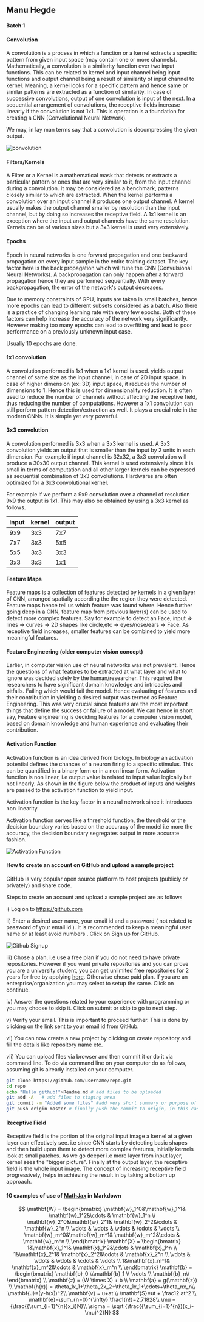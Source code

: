 ## Manu Hegde

#### Batch 1

#### Convolution

A convolution is a process in which a function or a kernel extracts a specific pattern from given input space (may contain one or more channels). Mathematically, a convolution is a similarity function over two input functions. This can be related to kernel and input channel being input functions and output channel being a result of similarity of input channel to kernel. Meaning, a kernel looks for a specific pattern and hence same or similar patterns are extracted as a function of similarity.  In case of successive convolutions, output of one convolution is input of the next. In a sequential arrangement of convolutions, the receptive fields increase linearly if the convolution is not 1x1. This is operation is a foundation for creating a CNN (Convolutional Neural Network). 

We may, in lay man terms say that a convolution is decompressing the given output.

![convolution](https://raw.githubusercontent.com/manuhg/learn/master/ml/eip/eip3/phase1/convolution.jpeg)





#### Filters/Kernels

A Filter or a Kernel is a mathematical mask that detects or extracts a particular pattern or ones that are very similar to it,  from the input channel during a convolution. It may be considered as a benchmark, patterns closely similar to which are extracted. When the kernel performs a convolution over an input channel it produces one output channel. A kernel usually makes the output channel smaller by resolution than the input channel, but by doing so increases the receptive field.  A 1x1 kernel is an exception where the input and output channels have the same resolution. Kernels can be of various sizes but a 3x3 kernel is used very extensively.



#### Epochs

Epoch in neural networks is one forward propagation and  one backward propagation on every input sample in the entire training dataset. The key factor here is the back propagation which will tune the CNN (Convulsional Neural Networks). A backpropagation can only happen after a forward propagation hence they are performed sequentially. With every backpropagation, the error of the network's output decreases. 

Due to memory constraints of GPU, inputs are taken in small batches, hence more epochs can lead to different subsets considered as a batch.  Also there is a practice of changing learning rate with every few epochs. Both of these factors can help increase the accuracy of the network very significantly. However making too many epochs can lead to overfitting and lead to poor performance on a previously unknown input case.

Usually 10 epochs are done. 



#### 1x1 convolution

A convolution performed is 1x1 when a 1x1 kernel is used. yields output channel of same size as the input channel, in case of 2D input space. In case of higher dimension (ex: 3D) input space, it reduces the number of dimensions to 1. Hence this is used for dimensionality reduction. It is often used to reduce the number of channels without affecting the receptive field, thus reducing the number of computations. However a 1x1 convolution can still perform pattern detection/extraction as well. It plays a crucial role in the modern CNNs. It is simple yet very powerful.



#### 3x3 convolution

A convolution performed is 3x3 when a 3x3 kernel is used. A 3x3 convolution yields an output that is smaller than the input by 2 units in each dimension. For example if input channel is 32x32, a 3x3 convolution will produce a 30x30 output channel.  This kernel is used extensively since it is small in terms of computation and all other larger kernels can be expressed as sequential combination of 3x3 convolutions. Hardwares are often optimized for a 3x3 convolutional kernel. 

For example if we perform a 9x9 convolution over a channel of resolution 9x9 the output is 1x1. This may also be obtained by using a 3x3 kernel as follows.

| input | kernel | output |
| ----- | ------ | ------ |
| 9x9   | 3x3    | 7x7    |
| 7x7   | 3x3    | 5x5    |
| 5x5   | 3x3    | 3x3    |
| 3x3   | 3x3    | 1x1    |



#### Feature Maps

Feature maps is a collection of features detected by kernels in a given layer of CNN, arranged spatially according the the region they were detected. Feature maps hence tell us which feature was found where. Hence further going deep in a CNN, feature map from previous layer(s) can be used to detect more complex features. Say for example to detect an Face, 												input => lines => curves => 2D shapes like circle,etc => eyes/nose/ears => Face. As receptive field increases, smaller features can be combined to yield more meaningful features.



#### Feature Engineering (older computer vision concept)

Earlier, in computer vision use of neural networks was not prevalent. Hence the questions of what features to be extracted at what layer and what to ignore was decided solely by the human/researcher. This required the researchers to have significant domain knowledge and intricacies and pitfalls. Failing which would fail the model. Hence evaluating of features and their contribution in yielding a desired output was termed as Feature Engineering. This was very crucial since features are the most important things that define the success or failure of a model. We can hence in short say, Feature engineering is deciding features for a computer vision model, based on domain knowledge and human experience and evaluating their contribution.



#### Activation Function

Activation function is an idea derived from biology. In biology an activation potential defines the chances of a neuron firing to a specific stimulus. This can be quantified in a binary form or in a non linear form. Activation function is non linear, i.e output value is related to input value logically but not linearly. As shown in the figure below the product of inputs and weights are passed to the activation function to yield input.

Activation function is the key factor in a neural network since it introduces non linearity.

Activation function serves like a threshold function, the threshold or the decision boundary varies based on the accuracy of the model i.e more the accuracy, the decision boundary segregates output in more accurate fashion.

![Activation Function](https://raw.githubusercontent.com/manuhg/learn/master/ml/eip/eip3/phase1/activation-function.png)



#### How to create an account on GitHub and upload a sample project

GitHub is very popular open source platform to host projects (publicly or privately) and share code.

Steps to create an account and upload a sample project are as follows

i) Log on to https://github.com

ii) Enter a desired user name, your email id and a password ( not related to password of your email id ). It is recommended to keep a meaningful user name or at least avoid numbers . Click on Sign up for GitHub.

![Github Signup](https://raw.githubusercontent.com/manuhg/learn/master/ml/eip/eip3/phase1/github_signup.png)

iii) Chose a plan, i.e use a free plan if you do not need to have private repositories. However if you want private repositories and you can prove you are a university student, you can get unlimited free repositories for 2 years for free by applying [here](https://education.github.com/pack). Otherwise chose paid plan. If you are an enterprise/organization you may select to setup the same. Click on continue.

iv)  Answer the questions related to your experience with programming or you may choose to skip it. Click on submit or skip to go to next step. 

v) Verify your email. This is important to proceed further. This is done by clicking on the link sent to your email id from GitHub.

vi) You can now create a new project by clicking on create repository and fill the details like repository name etc.

vii) You can upload files via browser and then commit it or do it via command line. To do via command line on your computer do as follows, assuming git is already installed on your computer.

```bash
git clone https://github.com/username/repo.git
cd repo
echo "Hello github!">Readme.md # add files to be uploaded
git add -A   # add files to staging area
git commit -m "Added some files" #add very short summary or purpose of commit as a message
git push origin master # finally push the commit to origin, in this case github.com
```



#### Receptive Field

Receptive field is the portion of the original input image a kernel at a given layer can effectively see. i.e since CNN starts by detecting basic shapes and then build upon them to detect more complex features, initially kernels look at small patches. As we go deeper i.e more layer from input layer, kernel sees the "bigger picture".  Finally at the output layer, the receptive field is the whole input image. The concept of increasing receptive field progressively, helps in achieving the result in by taking a bottom up approach.

#### 10 examples of use of [MathJax](https://support.typora.io/Markdown-Reference/#math-blocks) in Markdown

$$
\mathbf{W} = \begin{bmatrix}
\mathbf{w}_1^0&\mathbf{w}_1^1& \mathbf{w}_1^2&\cdots & \mathbf{w}_1^n \\
\mathbf{w}_2^0&\mathbf{w}_2^1& \mathbf{w}_2^2&\cdots & \mathbf{w}_2^n \\
\vdots & \vdots & \vdots & \cdots & \vdots \\
\mathbf{w}_m^0&\mathbf{w}_m^1& \mathbf{w}_m^2&\cdots & \mathbf{w}_m^n \\
\end{bmatrix} 
\mathbf{X} = \begin{bmatrix}
1&\mathbf{x}_1^1& \mathbf{x}_1^2&\cdots & \mathbf{x}_1^n \\
1&\mathbf{x}_2^1& \mathbf{x}_2^2&\cdots & \mathbf{x}_2^n \\
\vdots & \vdots & \vdots & \cdots & \vdots \\
1&\mathbf{x}_m^1& \mathbf{x}_m^2&\cdots & \mathbf{x}_m^n \\
\end{bmatrix} 
\mathbf{b} = \begin{bmatrix} \mathbf{b}_0 \\\mathbf{b}_1 \\ \vdots \\ \mathbf{b}_n\\ \end{bmatrix} 
\\
\mathbf{z} = (W \times X) + b \\
\mathbf{a} = g(\mathbf{z})
\\
\mathbf{h(x)} = \theta_1x_1+\theta_2x_2+\theta_1x_1+\cdots+\theta_nx_n\\
\mathbf{J}=(y-h(x))^2\\
\mathbf{v} = u+at \\
\mathbf{S}=ut + \frac12 at^2 \\
\mathbf{e}=\sum_{n=0}^{\infty} \frac1{n!}=2.71828\\
\mu = {\frac{{\sum_{i=1}^{n}}x_i}N}\\
\sigma = \sqrt {\frac{{\sum_{i=1}^{n}}(x_i-\mu)^2}N}
$$

